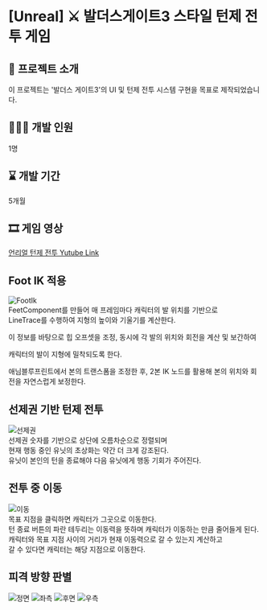 # **[Unreal] ⚔️ 발더스게이트3 스타일 턴제 전투 게임**

## 📜 프로젝트 소개
이 프로젝트는 '발더스 게이트3'의 UI 및 턴제 전투 시스템 구현을 목표로 제작되었습니다.

## 🙋🏻‍♀️ 개발 인원
1명

## ⌛ 개발 기간
5개월

## 🎞️ 게임 영상
[언리얼 턴제 전투 Yutube Link](https://youtu.be/Pp9vFBqveSk)


## Foot IK 적용
![FootIk](https://github.com/user-attachments/assets/2bf8683e-e8ad-48e2-af82-1d212157c8a9)  
FeetComponent를 만들어 매 프레임마다 캐릭터의 발 위치를 기반으로  
LineTrace를 수행하여 지형의 높이와 기울기를 계산한다.  


이 정보를 바탕으로 힙 오프셋을 조정, 동시에 각 발의 위치와 회전을 계산 및 보간하여  


캐릭터의 발이 지형에 밀착되도록 한다.


애님블루프린트에서 본의 트랜스폼을 조정한 후, 2본 IK 노드를 활용해 본의 위치와 회전을 자연스럽게 보정한다.  


## 선제권 기반 턴제 전투
![선제권](https://github.com/user-attachments/assets/fd778f70-5c39-41d6-a3a1-73382a6b6438)  
선제권 숫자를 기반으로 상단에 오름차순으로 정렬되며  
현재 행동 중인 유닛의 초상화는 약간 더 크게 강조된다.  
유닛이 본인의 턴을 종료해야 다음 유닛에게 행동 기회가 주어진다.  

## 전투 중 이동
![이동](https://github.com/user-attachments/assets/a9fda9e6-2fe0-4028-becd-9d29da94d489)  
목표 지점을 클릭하면 캐릭터가 그곳으로 이동한다.  
턴 종료 버튼의 파란 테두리는 이동력을 뜻하며 캐릭터가 이동하는 만큼 줄어들게 된다.  
캐릭터와 목표 지점 사이의 거리가 현재 이동력으로 갈 수 있는지 계산하고  
갈 수 있다면 캐릭터는 해당 지점으로 이동한다.  

## 피격 방향 판별
![정면](https://github.com/user-attachments/assets/bd912e4b-ebae-4ab8-bb91-ffcceaff625f)
![좌측](https://github.com/user-attachments/assets/7f88d733-13fa-4d68-b45a-cd95df98f6ad)
![후면](https://github.com/user-attachments/assets/fa393183-6d3c-4819-83e8-68823a519434)
![우측](https://github.com/user-attachments/assets/b4b7db8c-0937-4b9b-8435-fd4d1a144620)  



